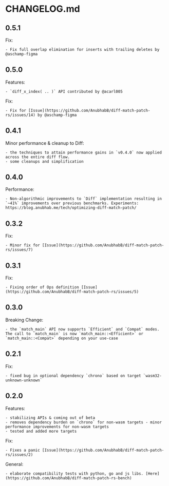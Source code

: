 # CHANGELOG.md

## 0.5.1
Fix:

    - Fix full overlap elimination for inserts with trailing deletes by @aschamp-figma

## 0.5.0
Features:

    - `diff_x_index( .. )` API contributed by @acarl005

Fix:

    - Fix for [Issue](https://github.com/AnubhabB/diff-match-patch-rs/issues/14) by @aschamp-figma

## 0.4.1
Minor performance & cleanup to Diff:

    - the techniques to attain performance gains in `v0.4.0` now applied across the entire diff flow.
    - some cleanups and simplification

## 0.4.0
Performance:

    - Non-algorithmic improvements to `Diff` implementation resulting in `~41%` improvements over previous benchmarks. Experiments: https://blog.anubhab.me/tech/optimizing-diff-match-patch/

## 0.3.2
Fix:

    - Minor fix for [Issue](https://github.com/AnubhabB/diff-match-patch-rs/issues/7)

## 0.3.1
Fix:

    - Fixing order of Ops definition [Issue](https://github.com/AnubhabB/diff-match-patch-rs/issues/5)

## 0.3.0
Breaking Change:

    - the `match_main` API now supports `Efficient` and `Compat` modes. The call to `match_main` is now `match_main::<Efficient>` or `match_main::<Compat>` depending on your use-case

## 0.2.1
Fix:

    - fixed bug in optional dependency `chrono` based on target `wasm32-unknown-unknown`

## 0.2.0
Features:

    - stabilizing APIs & coming out of beta
    - removes dependency burden on `chrono` for non-wasm targets - minor performance improvements for non-wasm targets
    - tested and added more targets

Fix:

    - Fixes a panic [Issue](https://github.com/AnubhabB/diff-match-patch-rs/issues/2)

General:

    - elaborate compatibility tests with python, go and js libs. [Here](https://github.com/AnubhabB/diff-match-patch-rs-bench)
